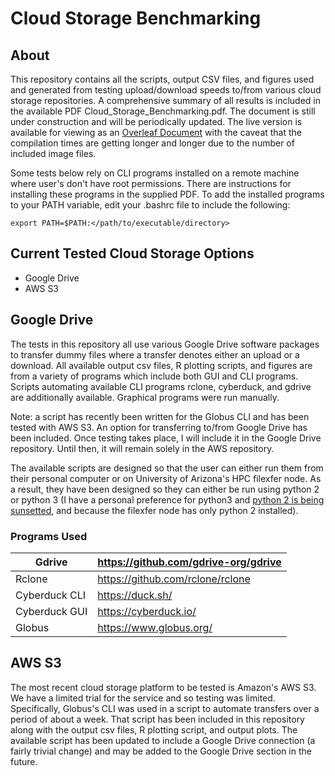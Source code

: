 # Cloud Storage Benchmarking

## About

This repository contains all the scripts, output CSV files, and figures used and generated from testing upload/download speeds  to/from various cloud storage repositories. A comprehensive summary of all results is included in the available PDF Cloud_Storage_Benchmarking.pdf. The document is still under construction and will be periodically updated. The live version is available for viewing as an [Overleaf Document](https://www.overleaf.com/read/cnbzpsmbdbqp) with the caveat that the compilation times are getting longer and longer due to the number of included image files. 

Some tests below rely on CLI programs installed on a remote machine where user's don't have root permissions. There are instructions for installing these programs in the supplied PDF. To add the installed programs to your PATH variable, edit your .bashrc file to include the following:

```
export PATH=$PATH:</path/to/executable/directory>
```

## Current Tested Cloud Storage Options
 * Google Drive
 * AWS S3

## Google Drive
The tests in this repository all use various Google Drive software packages to transfer dummy files where a transfer denotes either an upload or a download. All available output csv files, R plotting scripts, and figures are from a variety of programs which include both GUI and CLI programs. Scripts automating available CLI programs rclone, cyberduck, and gdrive are additionally available. Graphical programs were run manually. 

Note: a script has recently been written for the Globus CLI and has been tested with AWS S3. An option for transferring to/from Google Drive has been included. Once testing takes place, I will include it in the Google Drive repository. Until then, it will remain solely in the AWS repository. 

The available scripts are designed so that the user can either run them from their personal computer or on University of Arizona's HPC filexfer node. As a result, they have been designed so they can either be run using python 2 or python 3 (I have a personal preference for python3 and [python 2 is being sunsetted](https://www.python.org/doc/sunset-python-2/), and because the filexfer node has only python 2 installed). 


### Programs Used

| Gdrive        | https://github.com/gdrive-org/gdrive |
|---------------|--------------------------------------|
| Rclone        | https://github.com/rclone/rclone     |
| Cyberduck CLI | https://duck.sh/                     |
| Cyberduck GUI | https://cyberduck.io/                |
| Globus        | https://www.globus.org/              |

## AWS S3

The most recent cloud storage platform to be tested is Amazon's AWS S3. We have a limited trial for the service and so testing was limited. Specifically, Globus's CLI was used in a script to automate transfers over a period of about a week. That script has been included in this repository along with the output csv files, R plotting script, and output plots. The available script has been updated to include a Google Drive connection (a fairly trivial change) and may be added to the Google Drive section in the future.
